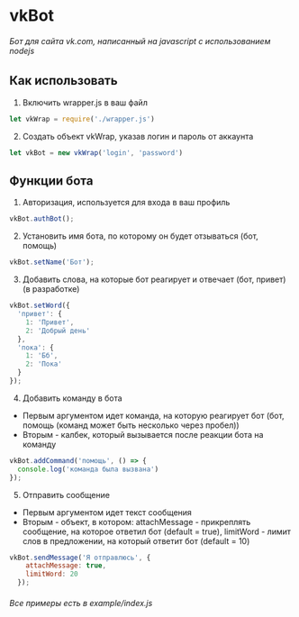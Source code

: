 # vkBot
###### Бот для сайта vk.com, написанный на javascript с использованием nodejs

## Как использовать
1. Включить wrapper.js в ваш файл
```javascript
let vkWrap = require('./wrapper.js')
```
2. Создать объект vkWrap, указав логин и пароль от аккаунта
```javascript
let vkBot = new vkWrap('login', 'password')
```

## Функции бота
1. Авторизация, используется для входа в ваш профиль
```javascript
vkBot.authBot();
```
2. Установить имя бота, по которому он будет отзываться (бот, помощь)
```javascript
vkBot.setName('Бот');
```
3. Добавить слова, на которые бот реагирует и отвечает (бот, привет) (в разработке)
```javascript
vkBot.setWord({
  'привет': {
    1: 'Привет',
    2: 'Добрый день'
  },
  'пока': {
    1: 'Бб',
    2: 'Пока'
  }
});
```
4. Добавить команду в бота
  * Первым аргументом идет команда, на которую реагирует бот (бот, помощь (команд может быть несколько через пробел))
  * Вторым - калбек, который вызывается после реакции бота на команду
```javascript
vkBot.addCommand('помощь', () => {
  console.log('команда была вызвана')
});
```
5. Отправить сообщение
  * Первым аргументом идет текст сообщения
  * Вторым - объект, в котором: attachMessage - прикреплять сообщение, на которое ответил бот (default = true), limitWord - лимит слов в предложении, на который ответит бот (default = 10)
```javascript
vkBot.sendMessage('Я отправлюсь', {
    attachMessage: true,
    limitWord: 20
  });
```

###### Все примеры есть в example/index.js
